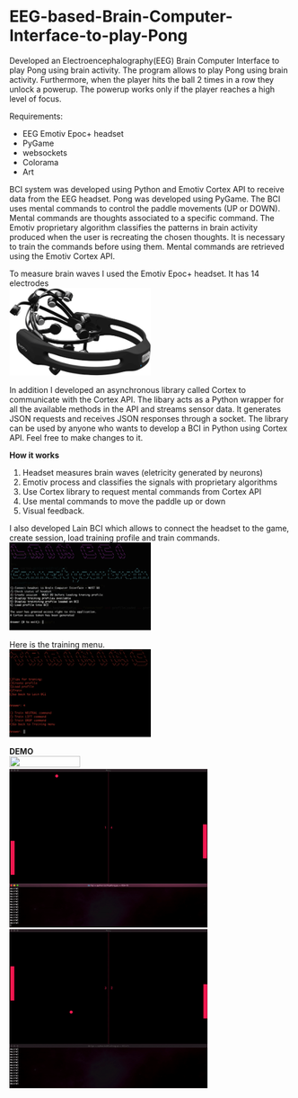 # EEG-based-Brain-Computer-Interface-to-play-Pong
Developed an Electroencephalography(EEG) Brain Computer Interface to play Pong using brain activity.
The program allows to play Pong using brain activity. Furthermore, when the player hits the ball 2 times in a row they unlock a powerup. The powerup works only if the player reaches a high level of focus.

Requirements:
- EEG Emotiv Epoc+ headset
- PyGame
- websockets
- Colorama
- Art

BCI system was developed using Python and Emotiv Cortex API to receive data from the EEG headset. Pong was developed using PyGame. The BCI uses mental commands to control the paddle movements (UP or DOWN). Mental commands are thoughts associated to a specific command. The Emotiv proprietary algorithm classifies the patterns in brain activity produced when the user is recreating the chosen thoughts. It is necessary to train the commands before using them. Mental commands are retrieved using the Emotiv Cortex API.

To measure brain waves I used the Emotiv Epoc+ headset. It has 14 electrodes<br>
<img src="images/emotiv.png" width="50%" height="50%">

In addition I developed an asynchronous library called Cortex to communicate with the Cortex API. The libary acts as a Python wrapper for all the available methods in the API and streams sensor data. It generates JSON requests and receives JSON responses through a socket. The library can be used by anyone who wants to develop a BCI in Python using Cortex API. Feel free to make changes to it.

<b> How it works </b>
1) Headset measures brain waves (eletricity generated by neurons)
2) Emotiv process and classifies the signals with proprietary algorithms
3) Use Cortex library to request mental commands from Cortex API
4) Use mental commands to move the paddle up or down
5) Visual feedback.

I also developed Lain BCI which allows to connect the headset to the game, create session, load training profile and train commands.<br>
<img src="images/lainbci.png" width="50%" height="50%">
                                                     
Here is the training menu. <br>
<img src="images/training.png" width="50%" height="50%">
                                                      
<b> DEMO </b><br>
<img src="images/second.gif" width="50%" height="50%"><br>
<img src="images/third.gif" width="70%" height="70%">
<img src="images/fourth.gif" width="70%" height="70%">
